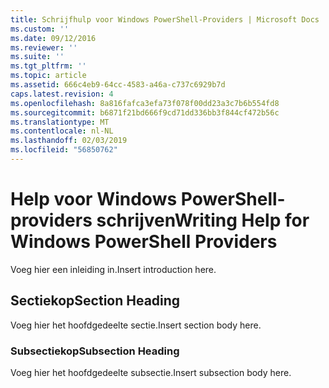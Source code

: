 ```yaml
---
title: Schrijfhulp voor Windows PowerShell-Providers | Microsoft Docs
ms.custom: ''
ms.date: 09/12/2016
ms.reviewer: ''
ms.suite: ''
ms.tgt_pltfrm: ''
ms.topic: article
ms.assetid: 666c4eb9-64cc-4583-a46a-c737c6929b7d
caps.latest.revision: 4
ms.openlocfilehash: 8a816fafca3efa73f078f00dd23a3c7b6b554fd8
ms.sourcegitcommit: b6871f21bd666f9cd71dd336bb3f844cf472b56c
ms.translationtype: MT
ms.contentlocale: nl-NL
ms.lasthandoff: 02/03/2019
ms.locfileid: "56850762"
---
```

# <a name="writing-help-for-windows-powershell-providers"></a><span data-ttu-id="4cefc-102">Help voor Windows PowerShell-providers schrijven</span><span class="sxs-lookup"><span data-stu-id="4cefc-102">Writing Help for Windows PowerShell Providers</span></span>

<span data-ttu-id="4cefc-103">Voeg hier een inleiding in.</span><span class="sxs-lookup"><span data-stu-id="4cefc-103">Insert introduction here.</span></span>

## <a name="section-heading"></a><span data-ttu-id="4cefc-104">Sectiekop</span><span class="sxs-lookup"><span data-stu-id="4cefc-104">Section Heading</span></span>

 <span data-ttu-id="4cefc-105">Voeg hier het hoofdgedeelte sectie.</span><span class="sxs-lookup"><span data-stu-id="4cefc-105">Insert section body here.</span></span>

### <a name="subsection-heading"></a><span data-ttu-id="4cefc-106">Subsectiekop</span><span class="sxs-lookup"><span data-stu-id="4cefc-106">Subsection Heading</span></span>

 <span data-ttu-id="4cefc-107">Voeg hier het hoofdgedeelte subsectie.</span><span class="sxs-lookup"><span data-stu-id="4cefc-107">Insert subsection body here.</span></span>